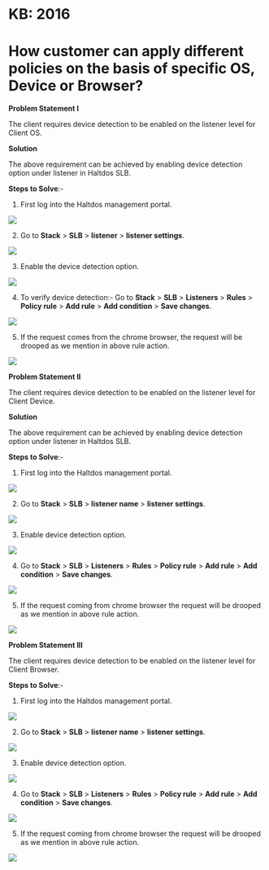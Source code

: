 # KB: 2016

# How customer can apply different policies on the basis of specific OS, Device or Browser?

**Problem Statement I**

The client requires device detection to be enabled on the listener level for Client OS.

**Solution**

The above requirement can be achieved by enabling device detection option under listener in Haltdos SLB.

**Steps to Solve**:-

1. First log into the Haltdos management portal.

![](/img/adc/kb/v2/overview_kb_2016_1.png)

2. Go to **Stack** > **SLB** > **listener** > **listener settings**.

![](/img/adc/kb/v2/settings_kb_2016_2.png)

3. Enable the device detection option.

![](/img/adc/kb/v2/settings_kb_2016_3.png)

4. To verify device detection:- Go to **Stack** > **SLB** > **Listeners** > **Rules** > **Policy rule** > **Add rule** > **Add condition** > **Save changes**.

![](/img/adc/kb/v2/policy_rule_kb_2016_1.png)

5. If the request comes from the chrome browser, the request will be drooped as we mention in above rule action.

![](/img/adc/kb/adc16.5.png)

**Problem Statement II**

The client requires device detection to be enabled on the listener level for Client Device.

**Solution**

The above requirement can be achieved by enabling device detection option under listener in Haltdos SLB.

**Steps to Solve**:-

1. First log into the Haltdos management portal.

![](/img/adc/kb/v2/overview_kb_2016_1.png)

2. Go to **Stack** > **SLB** > **listener name** > **listener settings**.

![](/img/adc/kb/v2/settings_kb_2016_2.png)

3. Enable device detection option.  

![](/img/adc/kb/v2/settings_kb_2016_3.png)

4. Go to **Stack** > **SLB** > **Listeners** > **Rules** > **Policy rule** > **Add rule** > **Add condition** > **Save changes**.

![](/img/adc/kb/v2/policy_rule_kb_2016_2.png)

5. If the request coming from chrome browser the request will be drooped as we mention in above rule action.

![](/img/adc/kb/adc16.10.png)

**Problem Statement III**

The client requires device detection to be enabled on the listener level for Client Browser.

**Steps to Solve**:-

1. First log into the Haltdos management portal.

![](/img/adc/kb/v2/overview_kb_2016_1.png)

2. Go to **Stack** > **SLB** > **listener name** > **listener settings**.

![](/img/adc/kb/v2/settings_kb_2016_2.png)

3. Enable device detection option.

![](/img/adc/kb/v2/settings_kb_2016_3.png)

4. Go to **Stack** > **SLB** > **Listeners** > **Rules** > **Policy rule** > **Add rule** > **Add condition** > **Save changes**.

![](/img/adc/kb/v2/policy_rule_kb_2016_3.png)

5. If the request coming from chrome browser the request will be drooped as we mention in above rule action. 

![](/img/adc/kb/adc16.15.png)